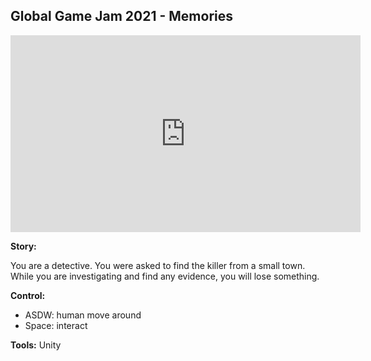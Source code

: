 ## Global Game Jam 2021 - Memories

<iframe width="560" height="315" src="https://www.youtube.com/embed/ksVRmnKkuIw" frameborder="0" allow="accelerometer; autoplay; clipboard-write; encrypted-media; gyroscope; picture-in-picture" allowfullscreen></iframe>
<br>

**Story:**

You are a detective. 
You were asked to find the killer from a small town.
While you are investigating and find any evidence, you will lose something.

**Control:**
- ASDW: human move around
- Space: interact

**Tools:** Unity



